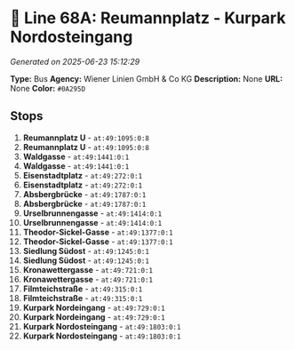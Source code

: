# 🚌 Line 68A: Reumannplatz - Kurpark Nordosteingang

*Generated on 2025-06-23 15:12:29*

**Type:** Bus
**Agency:** Wiener Linien GmbH & Co KG
**Description:** None
**URL:** None
**Color:** `#0A295D`

## Stops

1. **Reumannplatz U** - `at:49:1095:0:8`
2. **Reumannplatz U** - `at:49:1095:0:8`
3. **Waldgasse** - `at:49:1441:0:1`
4. **Waldgasse** - `at:49:1441:0:1`
5. **Eisenstadtplatz** - `at:49:272:0:1`
6. **Eisenstadtplatz** - `at:49:272:0:1`
7. **Absbergbrücke** - `at:49:1787:0:1`
8. **Absbergbrücke** - `at:49:1787:0:1`
9. **Urselbrunnengasse** - `at:49:1414:0:1`
10. **Urselbrunnengasse** - `at:49:1414:0:1`
11. **Theodor-Sickel-Gasse** - `at:49:1377:0:1`
12. **Theodor-Sickel-Gasse** - `at:49:1377:0:1`
13. **Siedlung Südost** - `at:49:1245:0:1`
14. **Siedlung Südost** - `at:49:1245:0:1`
15. **Kronawettergasse** - `at:49:721:0:1`
16. **Kronawettergasse** - `at:49:721:0:1`
17. **Filmteichstraße** - `at:49:315:0:1`
18. **Filmteichstraße** - `at:49:315:0:1`
19. **Kurpark Nordeingang** - `at:49:729:0:1`
20. **Kurpark Nordeingang** - `at:49:729:0:1`
21. **Kurpark Nordosteingang** - `at:49:1803:0:1`
22. **Kurpark Nordosteingang** - `at:49:1803:0:1`